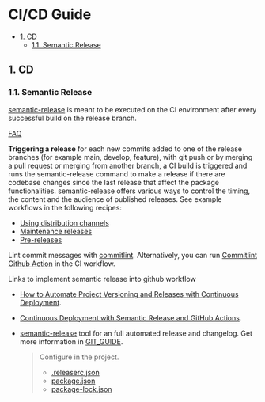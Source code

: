 # CI/CD Guide

- [1. CD](#1-cd)
  - [1.1. Semantic Release](#11-semantic-release)

## 1. CD

### 1.1. Semantic Release

[semantic-release](https://sentenz.github.io/backup-service/website/semantic-release.gitbook.io/semantic-release/index.html) is meant to be executed on the CI environment after every successful build on the release branch.

[FAQ](https://github.com/semantic-release/semantic-release/blob/master/docs/support/FAQ.md)

**Triggering a release** for each new commits added to one of the release branches (for example main, develop, feature), with git push or by merging a pull request or merging from another branch, a CI build is triggered and runs the semantic-release command to make a release if there are codebase changes since the last release that affect the package functionalities.
semantic-release offers various ways to control the timing, the content and the audience of published releases. See example workflows in the following recipes:

- [Using distribution channels](https://github.com/semantic-release/semantic-release/blob/master/docs/recipes/release-workflow/distribution-channels.md)
- [Maintenance releases](https://github.com/semantic-release/semantic-release/blob/master/docs/recipes/release-workflow/maintenance-releases.md)
- [Pre-releases](https://github.com/semantic-release/semantic-release/blob/master/docs/recipes/pre-releases.md)

Lint commit messages with [commitlint](https://github.com/conventional-changelog/commitlint). Alternatively, you can run [Commitlint Github Action](https://github.com/wagoid/commitlint-github-action) in the CI workflow.

Links to implement semantic release into github workflow

- [How to Automate Project Versioning and Releases with Continuous Deployment](https://css-tricks.com/how-to-automate-project-versioning-and-releases-with-continuous-deployment/).
- [Continuous Deployment with Semantic Release and GitHub Actions](https://github.com/semantic-release/semantic-release/blob/master/docs/recipes/release-workflow/pre-releases.md).

- [semantic-release](https://github.com/semantic-release/semantic-release) tool for an full automated release and changelog. Get more information in [GIT_GUIDE](https://github.com/sentenz/general/blob/main/docs/guide/convention/CICD_GUIDE.md#semantic-release).
  > Configure in the project.
  >
  > - [.releaserc.json](https://github.com/semantic-release/semantic-release/blob/master/docs/usage/configuration.md#configuration-file)
  > - [package.json](https://github.com/semantic-release/semantic-release/blob/master/package.json)
  > - [package-lock.json](https://github.com/semantic-release/semantic-release/blob/master/package-lock.json)
